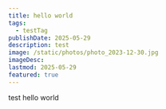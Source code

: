 ```yaml
---
title: hello world
tags: 
  - testTag
publishDate: 2025-05-29
description: test
image: /static/photos/photo_2023-12-30.jpg
imageDesc: 
lastmod: 2025-05-29
featured: true
---
```


test
hello world
